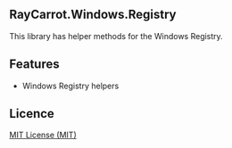## RayCarrot.Windows.Registry
This library has helper methods for the Windows Registry.

## Features
- Windows Registry helpers

## Licence

[MIT License (MIT)](./LICENSE)
